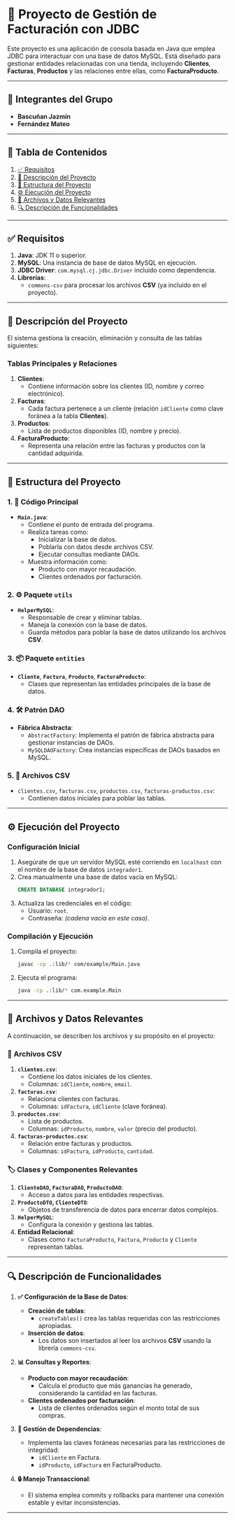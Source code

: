 # 🏢 Proyecto de Gestión de Facturación con JDBC

Este proyecto es una aplicación de consola basada en Java que emplea JDBC para interactuar con una base de datos MySQL. Está diseñado para gestionar entidades relacionadas con una tienda, incluyendo **Clientes**, **Facturas**, **Productos** y las relaciones entre ellas, como **FacturaProducto**.

---

## 🤝 Integrantes del Grupo
- **Bascuñan Jazmín**
- **Fernández Mateo**

---

## 📑 Tabla de Contenidos
1. [✅ Requisitos](#-requisitos)
2. [📖 Descripción del Proyecto](#-descripción-del-proyecto)
3. [📂 Estructura del Proyecto](#-estructura-del-proyecto)
4. [⚙️ Ejecución del Proyecto](#️-ejecución-del-proyecto)
5. [📁 Archivos y Datos Relevantes](#-archivos-y-datos-relevantes)
6. [🔍 Descripción de Funcionalidades](#-descripción-de-funcionalidades)

---

## ✅ Requisitos

1. **Java**: JDK 11 o superior.
2. **MySQL**: Una instancia de base de datos MySQL en ejecución.
3. **JDBC Driver**: `com.mysql.cj.jdbc.Driver` incluido como dependencia.
4. **Librerías**:
    - `commons-csv` para procesar los archivos **CSV** (ya incluido en el proyecto).

---

## 📖 Descripción del Proyecto

El sistema gestiona la creación, eliminación y consulta de las tablas siguientes:

### Tablas Principales y Relaciones
1. **Clientes**:
    - Contiene información sobre los clientes (ID, nombre y correo electrónico).
2. **Facturas**:
    - Cada factura pertenece a un cliente (relación `idCliente` como clave foránea a la tabla **Clientes**).
3. **Productos**:
    - Lista de productos disponibles (ID, nombre y precio).
4. **FacturaProducto**:
    - Representa una relación entre las facturas y productos con la cantidad adquirida.

---

## 📂 Estructura del Proyecto

### 1. **📌 Código Principal**
- **`Main.java`**:
    - Contiene el punto de entrada del programa.
    - Realiza tareas como:
        - Inicializar la base de datos.
        - Poblarla con datos desde archivos CSV.
        - Ejecutar consultas mediante DAOs.
    - Muestra información como:
        - Producto con mayor recaudación.
        - Clientes ordenados por facturación.

### 2. **⚙️ Paquete `utils`**
- **`HelperMySQL`**:
    - Responsable de crear y eliminar tablas.
    - Maneja la conexión con la base de datos.
    - Guarda métodos para poblar la base de datos utilizando los archivos **CSV**.

### 3. **📦 Paquete `entities`**
- **`Cliente`**, **`Factura`**, **`Producto`**, **`FacturaProducto`**:
    - Clases que representan las entidades principales de la base de datos.

### 4. **🛠️ Patrón DAO**
- **Fábrica Abstracta**:
    - `AbstractFactory`: Implementa el patrón de fábrica abstracta para gestionar instancias de DAOs.
    - `MySQLDAOFactory`: Crea instancias específicas de DAOs basados en MySQL.

### 5. **📜 Archivos CSV**
- `clientes.csv`, `facturas.csv`, `productos.csv`, `facturas-productos.csv`:
    - Contienen datos iniciales para poblar las tablas.

---

## ⚙️ Ejecución del Proyecto

### Configuración Inicial
1. Asegúrate de que un servidor MySQL esté corriendo en `localhost` con el nombre de la base de datos `integrador1`.
2. Crea manualmente una base de datos vacía en MySQL:
   ```sql
   CREATE DATABASE integrador1;
   ```
3. Actualiza las credenciales en el código:
    - Usuario: `root`.
    - Contraseña: *(cadena vacía en este caso)*.

### Compilación y Ejecución
1. Compila el proyecto:
   ```bash
   javac -cp .:lib/* com/example/Main.java
   ```
2. Ejecuta el programa:
   ```bash
   java -cp .:lib/* com.example.Main
   ```

---

## 📁 Archivos y Datos Relevantes

A continuación, se describen los archivos y su propósito en el proyecto:

### **📄 Archivos CSV**
1. **`clientes.csv`**:
    - Contiene los datos iniciales de los clientes.
    - Columnas: `idCliente`, `nombre`, `email`.
2. **`facturas.csv`**:
    - Relaciona clientes con facturas.
    - Columnas: `idFactura`, `idCliente` (clave foránea).
3. **`productos.csv`**:
    - Lista de productos.
    - Columnas: `idProducto`, `nombre`, `valor` (precio del producto).
4. **`facturas-productos.csv`**:
    - Relación entre facturas y productos.
    - Columnas: `idFactura`, `idProducto`, `cantidad`.

### **🏷️ Clases y Componentes Relevantes**
1. **`ClienteDAO`, `FacturaDAO`, `ProductoDAO`**:
    - Acceso a datos para las entidades respectivas.
2. **`ProductoDTO`, `ClienteDTO`**:
    - Objetos de transferencia de datos para encerrar datos complejos.
3. **`HelperMySQL`**:
    - Configura la conexión y gestiona las tablas.
4. **Entidad Relacional**:
    - Clases como `FacturaProducto`, `Factura`, `Producto` y `Cliente` representan tablas.

---

## 🔍 Descripción de Funcionalidades

1. **✅ Configuración de la Base de Datos**:
    - **Creación de tablas**:
        - `createTables()` crea las tablas requeridas con las restricciones apropiadas.
    - **Inserción de datos**:
        - Los datos son insertados al leer los archivos **CSV** usando la librería `commons-csv`.

2. **📊 Consultas y Reportes**:
    - **Producto con mayor recaudación**:
        - Calcula el producto que más ganancias ha generado, considerando la cantidad en las facturas.
    - **Clientes ordenados por facturación**:
        - Lista de clientes ordenados según el monto total de sus compras.

3. **🔗 Gestión de Dependencias**:
    - Implementa las claves foráneas necesarias para las restricciones de integridad:
        - `idCliente` en Factura.
        - `idProducto`, `idFactura` en FacturaProducto.

4. **🔒 Manejo Transaccional**:
    - El sistema emplea commits y rollbacks para mantener una conexión estable y evitar inconsistencias.

---